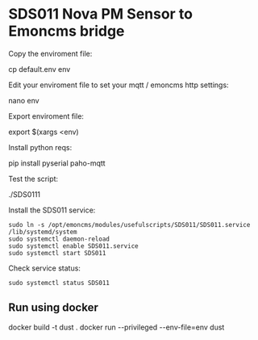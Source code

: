 # SDS011 Nova PM Sensor to Emoncms bridge

Copy the enviroment file:

   cp default.env env

Edit your enviroment file to set your mqtt / emoncms http settings:

   nano env

Export enviroment file:

   export $(xargs <env)

Install python reqs:

   pip install pyserial paho-mqtt

Test the script:

   ./SDS0111
    
Install the SDS011 service:

    sudo ln -s /opt/emoncms/modules/usefulscripts/SDS011/SDS011.service /lib/systemd/system
    sudo systemctl daemon-reload
    sudo systemctl enable SDS011.service
    sudo systemctl start SDS011
    
Check service status:

    sudo systemctl status SDS011



## Run using docker 

   docker build -t dust .
   docker run --privileged --env-file=env dust

